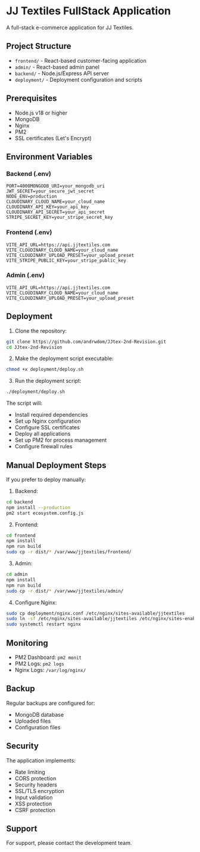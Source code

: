 # JJ Textiles FullStack Application

A full-stack e-commerce application for JJ Textiles.

## Project Structure

- `frontend/` - React-based customer-facing application
- `admin/` - React-based admin panel
- `backend/` - Node.js/Express API server
- `deployment/` - Deployment configuration and scripts

## Prerequisites

- Node.js v18 or higher
- MongoDB
- Nginx
- PM2
- SSL certificates (Let's Encrypt)

## Environment Variables

### Backend (.env)
```
PORT=4000MONGODB_URI=your_mongodb_uri
JWT_SECRET=your_secure_jwt_secret
NODE_ENV=production
CLOUDINARY_CLOUD_NAME=your_cloud_name
CLOUDINARY_API_KEY=your_api_key
CLOUDINARY_API_SECRET=your_api_secret
STRIPE_SECRET_KEY=your_stripe_secret_key
```

### Frontend (.env)
```
VITE_API_URL=https://api.jjtextiles.com
VITE_CLOUDINARY_CLOUD_NAME=your_cloud_name
VITE_CLOUDINARY_UPLOAD_PRESET=your_upload_preset
VITE_STRIPE_PUBLIC_KEY=your_stripe_public_key
```

### Admin (.env)
```
VITE_API_URL=https://api.jjtextiles.com
VITE_CLOUDINARY_CLOUD_NAME=your_cloud_name
VITE_CLOUDINARY_UPLOAD_PRESET=your_upload_preset
```

## Deployment

1. Clone the repository:
```bash
git clone https://github.com/andrwdom/JJtex-2nd-Revision.git
cd JJtex-2nd-Revision
```

2. Make the deployment script executable:
```bash
chmod +x deployment/deploy.sh
```

3. Run the deployment script:
```bash
./deployment/deploy.sh
```

The script will:
- Install required dependencies
- Set up Nginx configuration
- Configure SSL certificates
- Deploy all applications
- Set up PM2 for process management
- Configure firewall rules

## Manual Deployment Steps

If you prefer to deploy manually:

1. Backend:
```bash
cd backend
npm install --production
pm2 start ecosystem.config.js
```

2. Frontend:
```bash
cd frontend
npm install
npm run build
sudo cp -r dist/* /var/www/jjtextiles/frontend/
```

3. Admin:
```bash
cd admin
npm install
npm run build
sudo cp -r dist/* /var/www/jjtextiles/admin/
```

4. Configure Nginx:
```bash
sudo cp deployment/nginx.conf /etc/nginx/sites-available/jjtextiles
sudo ln -sf /etc/nginx/sites-available/jjtextiles /etc/nginx/sites-enabled/
sudo systemctl restart nginx
```

## Monitoring

- PM2 Dashboard: `pm2 monit`
- PM2 Logs: `pm2 logs`
- Nginx Logs: `/var/log/nginx/`

## Backup

Regular backups are configured for:
- MongoDB database
- Uploaded files
- Configuration files

## Security

The application implements:
- Rate limiting
- CORS protection
- Security headers
- SSL/TLS encryption
- Input validation
- XSS protection
- CSRF protection

## Support

For support, please contact the development team. 
